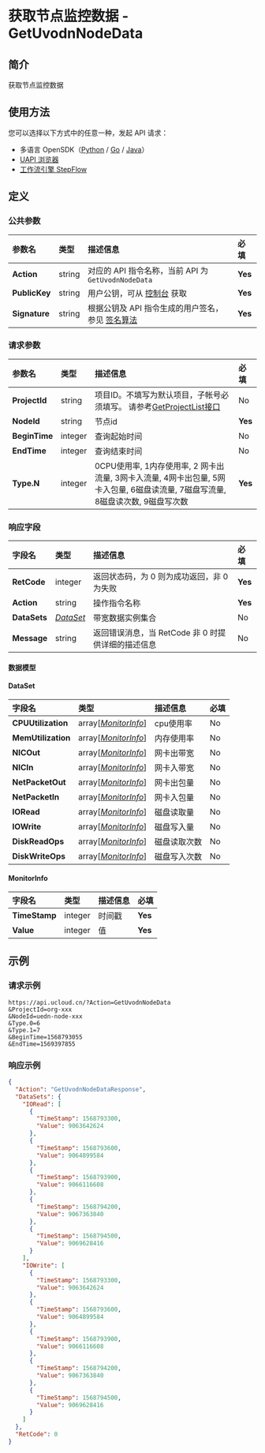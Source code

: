 # 获取节点监控数据 - GetUvodnNodeData

## 简介

获取节点监控数据





## 使用方法

您可以选择以下方式中的任意一种，发起 API 请求：
- 多语言 OpenSDK（[Python](https://github.com/ucloud/ucloud-sdk-python3) / [Go](https://github.com/ucloud/ucloud-sdk-go) / [Java](https://github.com/ucloud/ucloud-sdk-java)）
- [UAPI 浏览器](https://console.ucloud.cn/uapi/detail?id=GetUvodnNodeData)
- [工作流引擎 StepFlow](https://console.ucloud.cn/stepflow/manage/)

## 定义

### 公共参数

| 参数名 | 类型 | 描述信息 | 必填 |
|:---|:---|:---|:---|
| **Action**     | string  | 对应的 API 指令名称，当前 API 为 `GetUvodnNodeData`                        | **Yes** |
| **PublicKey**  | string  | 用户公钥，可从 [控制台](https://console.ucloud.cn/uapi/apikey) 获取                                             | **Yes** |
| **Signature**  | string  | 根据公钥及 API 指令生成的用户签名，参见 [签名算法](api/summary/signature.md)  | **Yes** |

### 请求参数

| 参数名 | 类型 | 描述信息 | 必填 |
|:---|:---|:---|:---|
| **ProjectId** | string | 项目ID。不填写为默认项目，子帐号必须填写。 请参考[GetProjectList接口](api/summary/get_project_list) |No|
| **NodeId** | string | 节点id |**Yes**|
| **BeginTime** | integer | 查询起始时间 |No|
| **EndTime** | integer | 查询结束时间 |No|
| **Type.N** | integer | 0CPU使用率, 1内存使用率, 2 网卡出流量, 3网卡入流量, 4网卡出包量, 5网卡入包量, 6磁盘读流量, 7磁盘写流量, 8磁盘读次数, 9磁盘写次数 |**Yes**|

### 响应字段

| 字段名 | 类型 | 描述信息 | 必填 |
|:---|:---|:---|:---|
| **RetCode** | integer | 返回状态码，为 0 则为成功返回，非 0 为失败 |**Yes**|
| **Action** | string | 操作指令名称 |**Yes**|
| **DataSets** | [*DataSet*](#DataSet) | 带宽数据实例集合 |No|
| **Message** | string | 返回错误消息，当 RetCode 非 0 时提供详细的描述信息 |No|

#### 数据模型


#### DataSet

| 字段名 | 类型 | 描述信息 | 必填 |
|:---|:---|:---|:---|
| **CPUUtilization** | array[[*MonitorInfo*](#MonitorInfo)] | cpu使用率 |No|
| **MemUtilization** | array[[*MonitorInfo*](#MonitorInfo)] | 内存使用率 |No|
| **NICOut** | array[[*MonitorInfo*](#MonitorInfo)] | 网卡出带宽 |No|
| **NICIn** | array[[*MonitorInfo*](#MonitorInfo)] | 网卡入带宽 |No|
| **NetPacketOut** | array[[*MonitorInfo*](#MonitorInfo)] | 网卡出包量 |No|
| **NetPacketIn** | array[[*MonitorInfo*](#MonitorInfo)] | 网卡入包量 |No|
| **IORead** | array[[*MonitorInfo*](#MonitorInfo)] | 磁盘读取量 |No|
| **IOWrite** | array[[*MonitorInfo*](#MonitorInfo)] | 磁盘写入量 |No|
| **DiskReadOps** | array[[*MonitorInfo*](#MonitorInfo)] | 磁盘读取次数 |No|
| **DiskWriteOps** | array[[*MonitorInfo*](#MonitorInfo)] | 磁盘写入次数 |No|

#### MonitorInfo

| 字段名 | 类型 | 描述信息 | 必填 |
|:---|:---|:---|:---|
| **TimeStamp** | integer | 时间戳 |**Yes**|
| **Value** | integer | 值 |**Yes**|

## 示例

### 请求示例
    
```
https://api.ucloud.cn/?Action=GetUvodnNodeData
&ProjectId=org-xxx
&NodeId=uedn-node-xxx
&Type.0=6
&Type.1=7
&BeginTime=1568793055
&EndTime=1569397855
```

### 响应示例
    
```json
{
  "Action": "GetUvodnNodeDataResponse",
  "DataSets": {
    "IORead": [
      {
        "TimeStamp": 1568793300,
        "Value": 9063642624
      },
      {
        "TimeStamp": 1568793600,
        "Value": 9064899584
      },
      {
        "TimeStamp": 1568793900,
        "Value": 9066116608
      },
      {
        "TimeStamp": 1568794200,
        "Value": 9067363840
      },
      {
        "TimeStamp": 1568794500,
        "Value": 9069628416
      }
    ],
    "IOWrite": [
      {
        "TimeStamp": 1568793300,
        "Value": 9063642624
      },
      {
        "TimeStamp": 1568793600,
        "Value": 9064899584
      },
      {
        "TimeStamp": 1568793900,
        "Value": 9066116608
      },
      {
        "TimeStamp": 1568794200,
        "Value": 9067363840
      },
      {
        "TimeStamp": 1568794500,
        "Value": 9069628416
      }
    ]
  },
  "RetCode": 0
}
```




